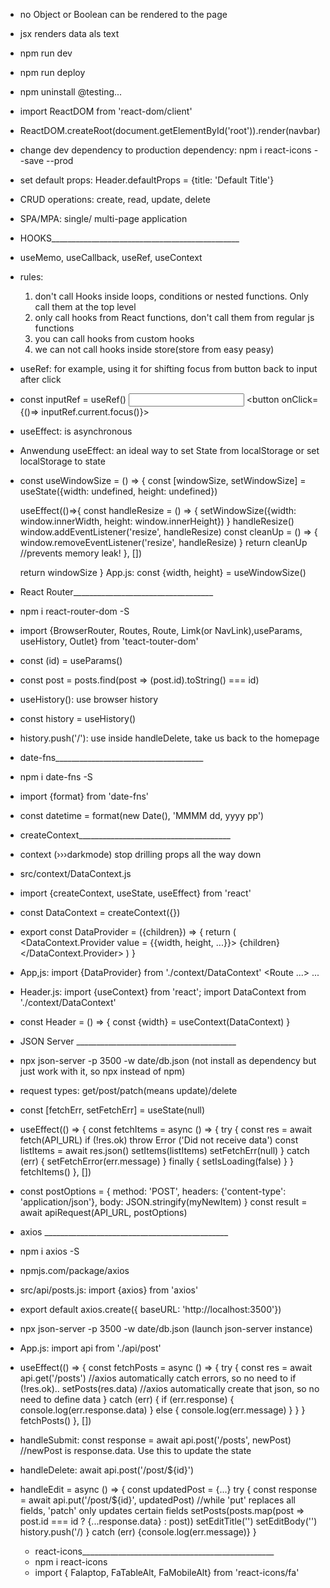 - no Object or Boolean can be rendered to the page
- jsx renders data als text
- npm run dev
- npm run deploy
- npm uninstall @testing...
- import ReactDOM from 'react-dom/client'
- ReactDOM.createRoot(document.getElementById('root')).render(navbar)
- change dev dependency to production dependency: 
  npm i react-icons --save --prod
- set default props: Header.defaultProps = {title: 'Default Title'}
- CRUD operations: create, read, update, delete
- SPA/MPA: single/ multi-page application
- HOOKS_______________________________________________
- useMemo, useCallback, useRef, useContext
- rules: 
  1. don't call Hooks inside loops, conditions or nested functions. Only call them at the top level
  2. only call hooks from React functions, don't call them from regular js functions
  3. you can call hooks from custom hooks
  4. we can not call hooks inside store(store from easy peasy)
- useRef: for example, using it for shifting focus from button back to input after click
- const inputRef = useRef()
  <input ref = {inputRef}>
  <button onClick={()=> inputRef.current.focus()}>
- useEffect: is asynchronous
- Anwendung useEffect: an ideal way to set State from localStorage or set localStorage to state
- const useWindowSize = () => {
    const [windowSize, setWindowSize] = useState({width: undefined, height: undefined})

    useEffect(()=>{
      const handleResize = () => {
        setWindowSize({width: window.innerWidth, height: window.innerHeight})
      }
      handleResize()
      window.addEventListener('resize', handleResize)
      const cleanUp = () => {
        window.removeEventListener('resize', handleResize)
      }
      return cleanUp //prevents memory leak!
    }, [])

    return windowSize
  }
  App.js: const {width, height} = useWindowSize()
- React Router___________________________________
- npm i react-router-dom -S
- import {BrowserRouter, Routes, Route, Limk(or NavLink),useParams, useHistory, Outlet} from 'teact-touter-dom'
- const (id) = useParams()
- const post = posts.find(post => (post.id).toString() === id)
- useHistory(): use browser history
- const history = useHistory()
- history.push('/'): use inside handleDelete, take us back to the homepage
- date-fns_____________________________________
- npm i date-fns -S
- import {format} from 'date-fns'
- const datetime = format(new Date(), 'MMMM dd, yyyy pp')
- createContext______________________________________
- context (›››darkmode) stop drilling props all the way down
- src/context/DataContext.js
- import {createContext, useState, useEffect} from 'react'
- const DataContext = createContext({})
- export const DataProvider = ({children}) => {
    return (
      <DataContext.Provider value = {{width, height, ...}}>
        {children}
      </DataContext.Provider>
    )
  } 
- App,js: import {DataProvider} from './context/DataContext'
  <DataProvider>
    <Route ...> ...
  </DataProvider>
- Header.js: import {useContext} from 'react'; import DataContext from './context/DataContext'
- const Header = () => {
    const {width} = useContext(DataContext)
  }
- JSON Server ________________________________________
- npx json-server -p 3500 -w date/db.json
  (not install as dependency but just work with it, so npx instead of npm)
- request types: get/post/patch(means update)/delete
- const [fetchErr, setFetchErr] = useState(null)
- useEffect(() => {
    const fetchItems = async () => {
      try {
        const res = await fetch(API_URL)
        if (!res.ok) throw Error ('Did not receive data')
        const listItems = await res.json()
        setItems(listItems)
        setFetchErr(null)
      } catch (err) {
        setFetchError(err.message)
      } finally {
        setIsLoading(false)
      }
    }
    fetchItems()
  }, [])
- const postOptions = {
    method: 'POST',
    headers: {'content-type': 'application/json'},
    body: JSON.stringify(myNewItem)
  }
  const result = await apiRequest(API_URL, postOptions)
- axios ______________________________________________
- npm i axios -S
- npmjs.com/package/axios
- src/api/posts.js: import {axios} from 'axios'
- export default axios.create({ baseURL: 'http://localhost:3500'})
- npx json-server -p 3500 -w date/db.json (launch json-server instance)
- App.js: import api from './api/post'
- useEffect(() => {
    const fetchPosts = async () => {
      try {
        const res = await api.get('/posts')
        //axios automatically catch errors, so no need to if (!res.ok)..
        setPosts(res.data)
        //axios automatically create that json, so no need to define data 
      } catch (err) {
        if (err.response) {
          console.log(err.response.data)
        } else {
          console.log(err.message)
        }
      }
    }
    fetchPosts()
  }, [])
- handleSubmit: 
  const response = await api.post('/posts', newPost)
  //newPost is response.data. Use this to update the state
- handleDelete:
  await api.post('/post/${id}')
- handleEdit = async () => {
    const updatedPost = {...}
    try {
      const response = await api.put('/post/${id}', updatedPost)
      //while 'put' replaces all fields, 'patch' only updates certain fields
      setPosts(posts.map(post => post.id === id ? {...response.data} : post))
      setEditTitle('')
      setEditBody('')
      history.push('/)
    } catch (err) {console.log(err.message)}
  }
  - react-icons________________________________________________
  - npm i react-icons
  - import { Falaptop, FaTableAlt, FaMobileAlt} from 'react-icons/fa'